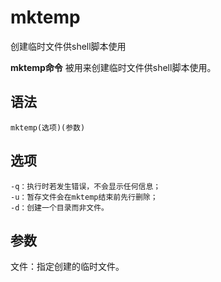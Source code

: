 mktemp
===

创建临时文件供shell脚本使用


**mktemp命令** 被用来创建临时文件供shell脚本使用。

##  语法

```
mktemp(选项)(参数)
```

##  选项

```
-q：执行时若发生错误，不会显示任何信息；
-u：暂存文件会在mktemp结束前先行删除；
-d：创建一个目录而非文件。
```

##  参数

文件：指定创建的临时文件。


